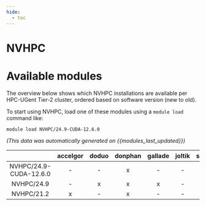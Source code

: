 ```yaml
---
hide:
  - toc
---
```


NVHPC
=====

# Available modules


The overview below shows which NVHPC installations are available per HPC-UGent Tier-2 cluster, ordered based on software version (new to old).

To start using NVHPC, load one of these modules using a `module load` command like:

```shell
module load NVHPC/24.9-CUDA-12.6.0
```

*(This data was automatically generated on {{modules_last_updated}})*  

| |accelgor|doduo|donphan|gallade|joltik|shinx|skitty|
| :---: | :---: | :---: | :---: | :---: | :---: | :---: | :---: |
|NVHPC/24.9-CUDA-12.6.0|-|-|x|-|-|-|-|
|NVHPC/24.9|-|x|x|x|-|x|x|
|NVHPC/21.2|x|-|x|-|-|-|-|
